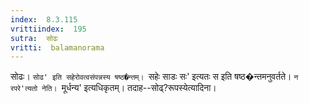 ```yaml
---
index:  8.3.115
vrittiindex:  195
sutra:  सोढः
vritti:  balamanorama 
---
```


सोढः। `सोढ' इति सहेरोवत्वसंपन्नस्य षष्ठ�न्तम्। `सहेः साडः सः' इत्यतः स इति षष्ठ�न्तमनुवर्तते। `न रपरे'त्यतो नेति। `मूर्धन्य' इत्यधिकृतम्। तदाह--सोढ्?रूपस्येत्यादिना। 

